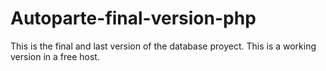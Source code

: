 # Autoparte-final-version-php
This is the final and last version of the database proyect. This is a working version in a free host.
